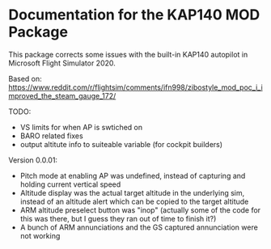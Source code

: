 # Documentation for the KAP140 MOD Package

This package corrects some issues with the built-in KAP140 autopilot in Microsoft Flight Simulator 2020.

Based on:
https://www.reddit.com/r/flightsim/comments/ifn998/zibostyle_mod_poc_i_improved_the_steam_gauge_172/

TODO:
- VS limits for when AP is swtiched on
- BARO related fixes
- output altitute info to suiteable variable (for cockpit builders) 

Version 0.0.01:
- Pitch mode at enabling AP was undefined, instead of capturing and holding current vertical speed
- Altitude display was the actual target altitude in the underlying sim, instead of an altitude alert which can be copied to the target altitude
- ARM altitude preselect button was "inop" (actually some of the code for this was there, but I guess they ran out of time to finish it?)
- A bunch of ARM annunciations and the GS captured annunciation were not working